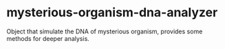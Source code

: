 # mysterious-organism-dna-analyzer
Object that simulate the DNA of mysterious organism, provides some methods for deeper analysis.
